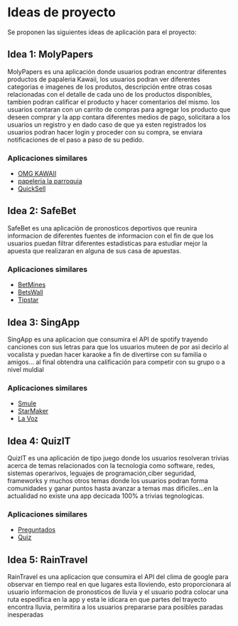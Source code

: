 # Ideas de proyecto

Se proponen las siguientes ideas de aplicación para el proyecto:

## Idea 1: MolyPapers 

MolyPapers es una aplicación donde usuarios podran encontrar diferentes productos de papaleria Kawaii, los usuarios podran ver diferentes categorias e imagenes de los produtos, descripción entre otras cosas relacionadas con el detalle de cada uno de los productos disponibles, tambien podran calificar el producto y hacer comentarios del mismo.
los usuarios contaran con un carrito de compras para agregar los producto que deseen comprar y la app contara diferentes medios de pago, solicitara a los usuarios un registro y en dado caso de que ya esten registrados los usuarios podran hacer login y proceder con su compra, se enviara notificaciones de el paso a paso de su pedido.


### Aplicaciones similares

- [OMG KAWAII](https://play.google.com/store/apps/details?id=com.shoppy.omg_kawaii&hl=es_CO&gl=US)
- [papeleria la parroquia](https://apps.apple.com/co/app/papeleria-la-parroquia/id1500215827)
- [QuickSell](https://play.google.com/store/apps/details?id=co.quicksell.app&hl=es_CO&gl=US)


## Idea 2: SafeBet

SafeBet es una aplicación de pronosticos deportivos que reunira informacion de diferentes fuentes de informacion con el fin de que los usuarios puedan filtrar diferentes estadisticas para estudiar mejor la apuesta que realizaran en alguna de sus casa de apuestas.

### Aplicaciones similares

- [BetMines](https://play.google.com/store/apps/details?id=com.betmines&hl=es_CO&gl=US)
- [BetsWall](https://apps.apple.com/us/app/betswall-football-betting-tips/id1064425227)
- [Tipstar](https://play.google.com/store/apps/details?id=com.unicafe.fsm&hl=es_CO&gl=US)

## Idea 3: SingApp

SingApp es una aplicacion que consumira el API de spotify trayendo canciones con sus letras para que los usuarios muteen de por asi decirlo al vocalista y puedan hacer karaoke a fin de divertirse con su familia o amigos... al final obtendra una calificación para competir con su grupo o a nivel muldial 

### Aplicaciones similares

- [Smule](https://play.google.com/store/apps/details?id=com.smule.singandroid&hl=es_CO&gl=US)
- [StarMaker](https://play.google.com/store/apps/details?id=com.starmakerinteractive.starmaker&hl=es_CO&gl=US)
- [La Voz](https://play.google.com/store/apps/details?id=thevoice.sing.karaoke&hl=es_CO&gl=US)


## Idea 4: QuizIT

QuizIT es una aplicación de tipo juego donde los usuarios resolveran trivias acerca de temas relacionados con la tecnologia como software, redes, sistemas operarivos, leguajes de programación,ciber seguridad, frameworks y muchos otros temas donde los usuarios podran forma comunidades y ganar puntos hasta avanzar a temas mas dificiles...en la actualidad no existe una app decicada 100% a trivias tegnologicas.

### Aplicaciones similares

- [Preguntados](https://play.google.com/store/apps/details?id=com.etermax.preguntados.lite&hl=es_CO&gl=US)
- [Quiz](https://apps.apple.com/co/app/quiz-cultura-general-español/id714981446)


## Idea 5: RainTravel

RainTravel es una aplicacion que consumira el API del clima de google para observar en tiempo real en que lugares esta lloviendo, esto proporcionara al usuario informacion de pronosticos de lluvia y el usuario podra colocar una ruta espedifica en la app y esta le idicara en que partes del trayecto encontra lluvia, permitira a los usuarios prepararse para posibles paradas inesperadas






